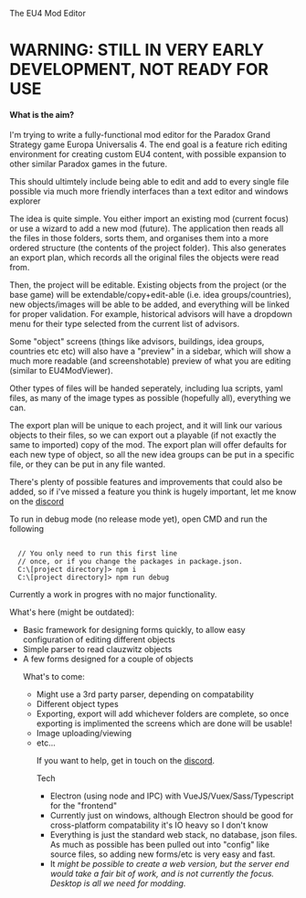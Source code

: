 The EU4 Mod Editor

<h1>WARNING: STILL IN VERY EARLY DEVELOPMENT, NOT READY FOR USE</h1>

<h4>What is the aim?</h4>

<p>I'm trying to write a fully-functional mod editor for the Paradox Grand Strategy game Europa Universalis 4. The end goal is a feature rich editing environment for creating custom EU4 content, with possible expansion to other similar Paradox games in the future.</p>
<p>This should ultimtely include being able to edit and add to every single file possible via much more friendly interfaces than a text editor and windows explorer</p>
<p>
The idea is quite simple. You either import an existing mod (current focus) or use a wizard to add a new mod (future). The application then reads all the files in those folders, sorts them, and organises them into a more ordered structure (the contents of the project folder). This also generates an export plan, which records all the original files the objects were read from.
</p>
<p>
Then, the project will be editable. Existing objects from the project (or the base game) will be extendable/copy+edit-able (i.e. idea groups/countries), new objects/images will be able to be added, and everything will be linked for proper validation. For example, historical advisors will have a dropdown menu for their type selected from the current list of advisors.
</p>
<p>
Some "object" screens (things like advisors, buildings, idea groups, countries etc etc) will also have a "preview" in a sidebar, which will show a much more readable (and screenshotable) preview of what you are editing (similar to EU4ModViewer).
</p>
<p>
Other types of files will be handed seperately, including lua scripts, yaml files, as many of the image types as possible (hopefully all), everything we can.
</p>
<p>
The export plan will be unique to each project, and it will link our various objects to their files, so we can export out a playable (if not exactly the same to imported) copy of the mod. The export plan will offer defaults for each new type of object, so all the new idea groups can be put in a specific file, or they can be put in any file wanted.
</p>
<p>
  There's plenty of possible features and improvements that could also be added, so if i've missed a feature you think is hugely important, let me know on the <a href="https://discord.gg/HMKN7tY7zV">discord</a>
</p>


To run in debug mode (no release mode yet), open CMD and run the following

<pre><code>
  // You only need to run this first line
  // once, or if you change the packages in package.json.
  C:\[project directory]> npm i
  C:\[project directory]> npm run debug
</code></pre>

<p>Currently a work in progres with no major functionality.</p>

<p>What's here (might be outdated):</p>

<ul><li>Basic framework for designing forms quickly, to allow easy configuration of editing different objects</li><li>
Simple parser to read clauzwitz objects</li><li>
A few forms designed for a couple of objects</li>

<p>What's to come:</p>

<ul><li>Might use a 3rd party parser, depending on compatability</li>
<li>Different object types</li>
<li>Exporting, export will add whichever folders are complete, so once exporting is implimented the screens which are done will be usable!</li>
<li>Image uploading/viewing</li>
<li>etc...</li>

<p>If you want to help, get in touch on the <a href="https://discord.gg/HMKN7tY7zV">discord</a>.</p>
<p>Tech</p>
<ul>
<li>Electron (using node and IPC) with VueJS/Vuex/Sass/Typescript for the "frontend"</li>
<li>Currently just on windows, although Electron should be good for cross-platform compatability it's IO heavy so I don't know</li>
<li>Everything is just the standard web stack, no database, json files. As much as possible has been pulled out into "config" like source files, so adding new forms/etc is very easy and fast.</li>
<li>It <i>might<i> be possible to create a web version, but the server end would take a fair bit of work, and is not currently the focus. Desktop is all we need for modding.</li>
</ul>